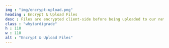 ```yaml
---
img : "img/encrypt-upload.png"
heading : Encrypt & Upload Files
desc : Files are encrypted client-side before being uploaded to our network, ensuring data is stored securely... and we don’t stop there.
class : "whytardigrade"
h : 110
w : 110
alt : "Encrypt & Upload Files"
---
```

